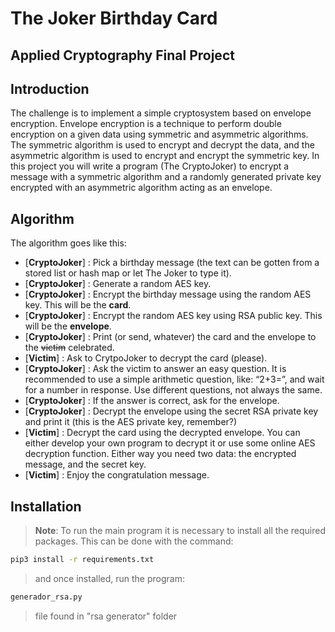 # The Joker Birthday Card
## Applied Cryptography Final Project 


## Introduction

The challenge is to implement a simple cryptosystem based on envelope encryption. Envelope
encryption is a technique to perform double encryption on a given data using symmetric and
asymmetric algorithms. The symmetric algorithm is used to encrypt and decrypt the data, and the
asymmetric algorithm is used to encrypt and encrypt the symmetric key.
In this project you will write a program (The CryptoJoker) to encrypt a message with a symmetric
algorithm and a randomly generated private key encrypted with an asymmetric algorithm acting as an
envelope.

## Algorithm
The algorithm goes like this:
- [**CryptoJoker**] : Pick a birthday message (the text can be gotten from a stored list or hash map or let The Joker to type it).
- [**CryptoJoker**] : Generate a random AES key.
- [**CryptoJoker**] : Encrypt the birthday message using the random AES key. This will be the **card**.
- [**CryptoJoker**] : Encrypt the random AES key using RSA public key. This will be the **envelope**.
- [**CryptoJoker**] : Print (or send, whatever) the card and the envelope to the ~~victim~~ celebrated.
- [**Victim**] : Ask to CrytpoJoker to decrypt the card (please). 
- [**CryptoJoker**] : Ask the victim to answer an easy question. It is recommended to use a simple  arithmetic question, like: “2+3=”, and wait for a number in response. Use different questions, not  always the same.
- [**CryptoJoker**] : If the answer is correct, ask for the envelope.
- [**CryptoJoker**] : Decrypt the envelope using the secret RSA private key and print it (this is the AES  private key, remember?) 
- [**Victim**] : Decrypt the card using the decrypted envelope. You can either develop your own  program to decrypt it or use some online AES decryption function. Either way you need two  data: the encrypted message, and the secret key. 
- [**Victim**] : Enjoy the congratulation message.  


## Installation

> **Note**: To run the main program it is necessary to install all the required packages.
This can be done with the command:


```sh
pip3 install -r requirements.txt 
```

> and once installed, run the program:

```sh
generador_rsa.py 
```

>file found in "rsa generator" folder